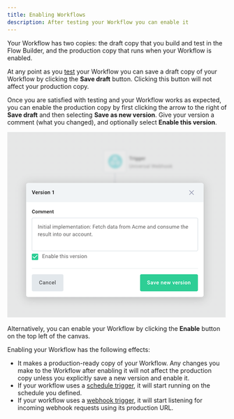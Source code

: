 ```yaml
---
title: Enabling Workflows
description: After testing your Workflow you can enable it
---
```


Your Workflow has two copies: the draft copy that you build and test in the Flow Builder, and the production copy that runs when your Workflow is enabled.

At any point as you [test](./testing.md) your Workflow you can save a draft copy of your Workflow by clicking the **Save draft** button.
Clicking this button will not affect your production copy.

Once you are satisfied with testing and your Workflow works as expected, you can enable the production copy by first clicking the arrow to the right of **Save draft** and then selecting **Save as new version**.
Give your version a comment (what you changed), and optionally select **Enable this version**.

![Save a new version](./assets/enabling/save-new-version.png)

Alternatively, you can enable your Workflow by clicking the **Enable** button on the top left of the canvas.

Enabling your Workflow has the following effects:

- It makes a production-ready copy of your Workflow.
  Any changes you make to the Workflow after enabling it will not affect the production copy unless you explicitly save a new version and enable it.
- If your workflow uses a [schedule trigger](./triggering.md#schedule-triggers), it will start running on the schedule you defined.
- If your workflow uses a [webhook trigger](./triggering.md#universal-webhook-triggers), it will start listening for incoming webhook requests using its production URL.
